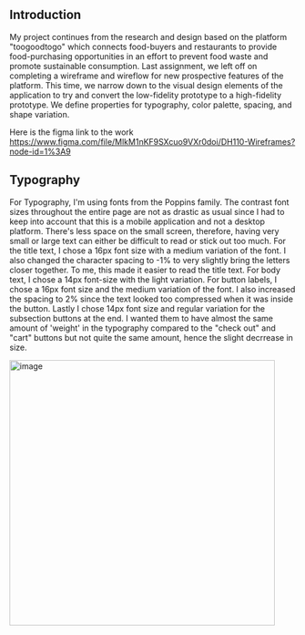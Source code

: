 ## Introduction
My project continues from the research and design based on the platform "toogoodtogo" which connects food-buyers and restaurants to provide food-purchasing opportunities in an effort to prevent food waste and promote sustainable consumption. Last assignment, we left off on completing a wireframe and wireflow for new prospective features of the platform. This time, we narrow down to the visual design elements of the application to try and convert the low-fidelity prototype to a high-fidelity prototype. We define properties for typography, color palette, spacing, and shape variation.

Here is the figma link to the work
https://www.figma.com/file/MlkM1nKF9SXcuo9VXr0doi/DH110-Wireframes?node-id=1%3A9

## Typography

For Typography, I'm using fonts from the Poppins family. The contrast font sizes throughout the entire page are not as drastic as usual since I had to keep into account that this is a mobile application and not a desktop platform. There's less space on the small screen, therefore, having very small or large text can either be difficult to read or stick out too much. For the title text, I chose a 16px font size with a medium variation of the font. I also changed the character spacing to -1% to very slightly bring the letters closer together. To me, this made it easier to read the title text. For body text, I chose a 14px font-size with the light variation. For button labels, I chose a 16px font size and the medium variation of the font. I also increased the spacing to 2% since the text looked too compressed when it was inside the button. Lastly I chose 14px font size and regular variation for the subsection buttons at the end. I wanted them to have almost the same amount of 'weight' in the typography compared to the "check out" and "cart" buttons but not quite the same amount, hence the slight decrrease in size.

<img width="466" alt="image" src="https://user-images.githubusercontent.com/114601982/200720718-a605f002-d4ab-4ce6-8643-199b02d7dcb8.png"> 
